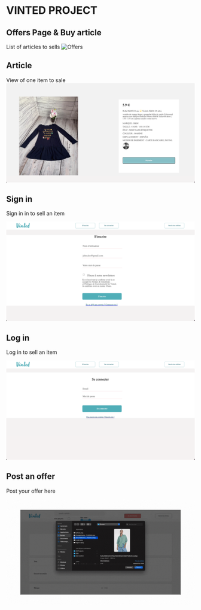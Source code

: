 # VINTED PROJECT

## Offers Page & Buy article

List of articles to sells
![Offers](src/images/offers.gif)

## Article

View of one item to sale
![article](src/images/article.png)

## Sign in

Sign in in to sell an item

![Sign in](<src/images/Sign in.png>)

## Log in

Log in to sell an item

![Sign in](src/images/Login.png)

## Post an offer

Post your offer here

![PostOffer](src/images/PostOffer.gif)
